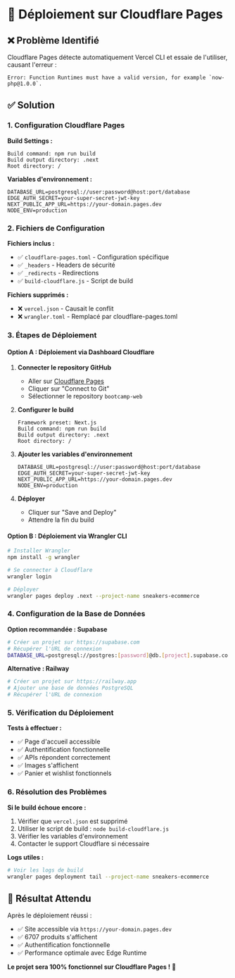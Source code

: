 # 🚀 Déploiement sur Cloudflare Pages

## ❌ **Problème Identifié**
Cloudflare Pages détecte automatiquement Vercel CLI et essaie de l'utiliser, causant l'erreur :
```
Error: Function Runtimes must have a valid version, for example `now-php@1.0.0`.
```

## ✅ **Solution**

### **1. Configuration Cloudflare Pages**

**Build Settings :**
```
Build command: npm run build
Build output directory: .next
Root directory: /
```

**Variables d'environnement :**
```
DATABASE_URL=postgresql://user:password@host:port/database
EDGE_AUTH_SECRET=your-super-secret-jwt-key
NEXT_PUBLIC_APP_URL=https://your-domain.pages.dev
NODE_ENV=production
```

### **2. Fichiers de Configuration**

**Fichiers inclus :**
- ✅ `cloudflare-pages.toml` - Configuration spécifique
- ✅ `_headers` - Headers de sécurité
- ✅ `_redirects` - Redirections
- ✅ `build-cloudflare.js` - Script de build

**Fichiers supprimés :**
- ❌ `vercel.json` - Causait le conflit
- ❌ `wrangler.toml` - Remplacé par cloudflare-pages.toml

### **3. Étapes de Déploiement**

#### **Option A : Déploiement via Dashboard Cloudflare**

1. **Connecter le repository GitHub**
   - Aller sur [Cloudflare Pages](https://pages.cloudflare.com)
   - Cliquer sur "Connect to Git"
   - Sélectionner le repository `bootcamp-web`

2. **Configurer le build**
   ```
   Framework preset: Next.js
   Build command: npm run build
   Build output directory: .next
   Root directory: /
   ```

3. **Ajouter les variables d'environnement**
   ```
   DATABASE_URL=postgresql://user:password@host:port/database
   EDGE_AUTH_SECRET=your-super-secret-jwt-key
   NEXT_PUBLIC_APP_URL=https://your-domain.pages.dev
   NODE_ENV=production
   ```

4. **Déployer**
   - Cliquer sur "Save and Deploy"
   - Attendre la fin du build

#### **Option B : Déploiement via Wrangler CLI**

```bash
# Installer Wrangler
npm install -g wrangler

# Se connecter à Cloudflare
wrangler login

# Déployer
wrangler pages deploy .next --project-name sneakers-ecommerce
```

### **4. Configuration de la Base de Données**

**Option recommandée : Supabase**
```bash
# Créer un projet sur https://supabase.com
# Récupérer l'URL de connexion
DATABASE_URL=postgresql://postgres:[password]@db.[project].supabase.co:5432/postgres
```

**Alternative : Railway**
```bash
# Créer un projet sur https://railway.app
# Ajouter une base de données PostgreSQL
# Récupérer l'URL de connexion
```

### **5. Vérification du Déploiement**

**Tests à effectuer :**
- ✅ Page d'accueil accessible
- ✅ Authentification fonctionnelle
- ✅ APIs répondent correctement
- ✅ Images s'affichent
- ✅ Panier et wishlist fonctionnels

### **6. Résolution des Problèmes**

**Si le build échoue encore :**
1. Vérifier que `vercel.json` est supprimé
2. Utiliser le script de build : `node build-cloudflare.js`
3. Vérifier les variables d'environnement
4. Contacter le support Cloudflare si nécessaire

**Logs utiles :**
```bash
# Voir les logs de build
wrangler pages deployment tail --project-name sneakers-ecommerce
```

## 🎯 **Résultat Attendu**

Après le déploiement réussi :
- ✅ Site accessible via `https://your-domain.pages.dev`
- ✅ 6707 produits s'affichent
- ✅ Authentification fonctionnelle
- ✅ Performance optimale avec Edge Runtime

**Le projet sera 100% fonctionnel sur Cloudflare Pages !** 🚀
